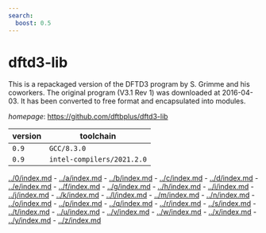 ```yaml
---
search:
  boost: 0.5
---
```

# dftd3-lib

This is a repackaged version of the DFTD3 program by S. Grimme and his coworkers. The original program (V3.1 Rev 1) was downloaded at 2016-04-03. It has been converted to free format and encapsulated into modules.

*homepage*: <https://github.com/dftbplus/dftd3-lib>

version | toolchain
--------|----------
``0.9`` | ``GCC/8.3.0``
``0.9`` | ``intel-compilers/2021.2.0``

[../0/index.md](0) - [../a/index.md](a) - [../b/index.md](b) - [../c/index.md](c) - [../d/index.md](d) - [../e/index.md](e) - [../f/index.md](f) - [../g/index.md](g) - [../h/index.md](h) - [../i/index.md](i) - [../j/index.md](j) - [../k/index.md](k) - [../l/index.md](l) - [../m/index.md](m) - [../n/index.md](n) - [../o/index.md](o) - [../p/index.md](p) - [../q/index.md](q) - [../r/index.md](r) - [../s/index.md](s) - [../t/index.md](t) - [../u/index.md](u) - [../v/index.md](v) - [../w/index.md](w) - [../x/index.md](x) - [../y/index.md](y) - [../z/index.md](z)

